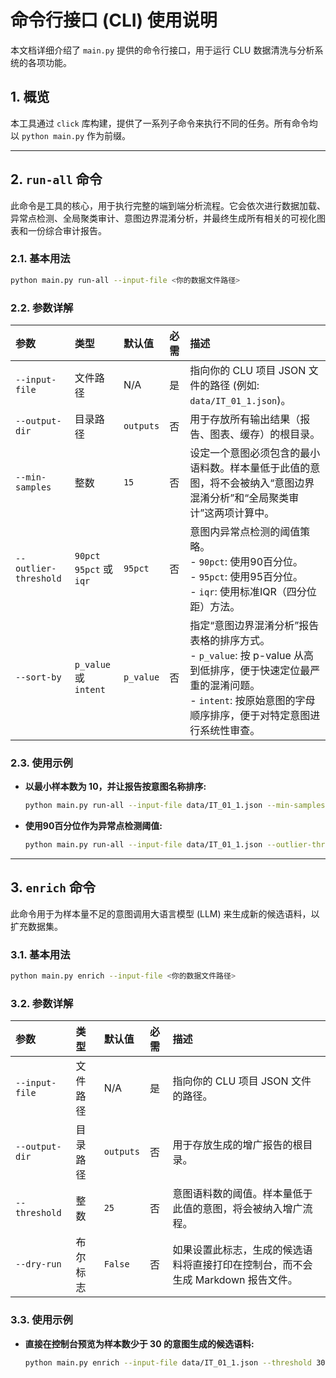 # 命令行接口 (CLI) 使用说明

本文档详细介绍了 `main.py` 提供的命令行接口，用于运行 CLU 数据清洗与分析系统的各项功能。

## 1. 概览

本工具通过 `click` 库构建，提供了一系列子命令来执行不同的任务。所有命令均以 `python main.py` 作为前缀。

---

## 2. `run-all` 命令

此命令是工具的核心，用于执行完整的端到端分析流程。它会依次进行数据加载、异常点检测、全局聚类审计、意图边界混淆分析，并最终生成所有相关的可视化图表和一份综合审计报告。

### 2.1. 基本用法

```bash
python main.py run-all --input-file <你的数据文件路径>
```

### 2.2. 参数详解

| 参数 | 类型 | 默认值 | 必需 | 描述 |
| :--- | :--- | :--- | :--- | :--- |
| `--input-file` | 文件路径 | N/A | 是 | 指向你的 CLU 项目 JSON 文件的路径 (例如: `data/IT_01_1.json`)。 |
| `--output-dir` | 目录路径 | `outputs` | 否 | 用于存放所有输出结果（报告、图表、缓存）的根目录。 |
| `--min-samples` | 整数 | `15` | 否 | 设定一个意图必须包含的最小语料数。样本量低于此值的意图，将不会被纳入“意图边界混淆分析”和“全局聚类审计”这两项计算中。 |
| `--outlier-threshold` | `90pct` `95pct` 或 `iqr` | `95pct` | 否 | 意图内异常点检测的阈值策略。<br>- `90pct`: 使用90百分位。<br>- `95pct`: 使用95百分位。<br>- `iqr`: 使用标准IQR（四分位距）方法。 |
| `--sort-by` | `p_value` 或 `intent` | `p_value` | 否 | 指定“意图边界混淆分析”报告表格的排序方式。<br>- `p_value`: 按 p-value 从高到低排序，便于快速定位最严重的混淆问题。<br>- `intent`: 按原始意图的字母顺序排序，便于对特定意图进行系统性审查。 |

### 2.3. 使用示例

-   **以最小样本数为 10，并让报告按意图名称排序:**
    ```bash
    python main.py run-all --input-file data/IT_01_1.json --min-samples 10 --sort-by intent
    ```
-   **使用90百分位作为异常点检测阈值:**
    ```bash
    python main.py run-all --input-file data/IT_01_1.json --outlier-threshold 90pct
    ```

---

## 3. `enrich` 命令

此命令用于为样本量不足的意图调用大语言模型 (LLM) 来生成新的候选语料，以扩充数据集。

### 3.1. 基本用法

```bash
python main.py enrich --input-file <你的数据文件路径>
```

### 3.2. 参数详解

| 参数 | 类型 | 默认值 | 必需 | 描述 |
| :--- | :--- | :--- | :--- | :--- |
| `--input-file` | 文件路径 | N/A | 是 | 指向你的 CLU 项目 JSON 文件的路径。 |
| `--output-dir` | 目录路径 | `outputs` | 否 | 用于存放生成的增广报告的根目录。 |
| `--threshold` | 整数 | `25` | 否 | 意图语料数的阈值。样本量低于此值的意图，将会被纳入增广流程。 |
| `--dry-run` | 布尔标志 | `False` | 否 | 如果设置此标志，生成的候选语料将直接打印在控制台，而不会生成 Markdown 报告文件。 |

### 3.3. 使用示例

-   **直接在控制台预览为样本数少于 30 的意图生成的候选语料:**
    ```bash
    python main.py enrich --input-file data/IT_01_1.json --threshold 30 --dry-run
    ```
